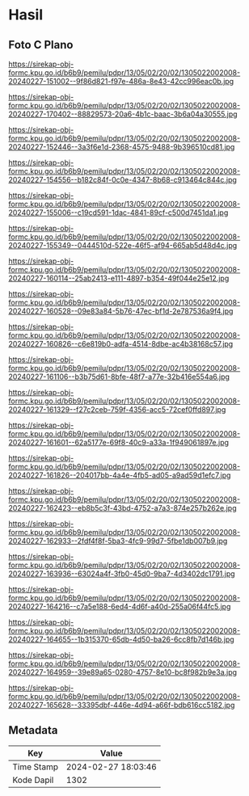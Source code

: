 # Hasil

## Foto C Plano

https://sirekap-obj-formc.kpu.go.id/b6b9/pemilu/pdpr/13/05/02/20/02/1305022002008-20240227-151002--9f86d821-f97e-486a-8e43-42cc996eac0b.jpg

https://sirekap-obj-formc.kpu.go.id/b6b9/pemilu/pdpr/13/05/02/20/02/1305022002008-20240227-170402--88829573-20a6-4b1c-baac-3b6a04a30555.jpg

https://sirekap-obj-formc.kpu.go.id/b6b9/pemilu/pdpr/13/05/02/20/02/1305022002008-20240227-152446--3a3f6e1d-2368-4575-9488-9b396510cd81.jpg

https://sirekap-obj-formc.kpu.go.id/b6b9/pemilu/pdpr/13/05/02/20/02/1305022002008-20240227-154556--b182c84f-0c0e-4347-8b68-c913464c844c.jpg

https://sirekap-obj-formc.kpu.go.id/b6b9/pemilu/pdpr/13/05/02/20/02/1305022002008-20240227-155006--c19cd591-1dac-4841-89cf-c500d7451da1.jpg

https://sirekap-obj-formc.kpu.go.id/b6b9/pemilu/pdpr/13/05/02/20/02/1305022002008-20240227-155349--0444510d-522e-46f5-af94-665ab5d48d4c.jpg

https://sirekap-obj-formc.kpu.go.id/b6b9/pemilu/pdpr/13/05/02/20/02/1305022002008-20240227-160114--25ab2413-e111-4897-b354-49f044e25e12.jpg

https://sirekap-obj-formc.kpu.go.id/b6b9/pemilu/pdpr/13/05/02/20/02/1305022002008-20240227-160528--09e83a84-5b76-47ec-bf1d-2e787536a9f4.jpg

https://sirekap-obj-formc.kpu.go.id/b6b9/pemilu/pdpr/13/05/02/20/02/1305022002008-20240227-160826--c6e819b0-adfa-4514-8dbe-ac4b38168c57.jpg

https://sirekap-obj-formc.kpu.go.id/b6b9/pemilu/pdpr/13/05/02/20/02/1305022002008-20240227-161106--b3b75d61-8bfe-48f7-a77e-32b416e554a6.jpg

https://sirekap-obj-formc.kpu.go.id/b6b9/pemilu/pdpr/13/05/02/20/02/1305022002008-20240227-161329--f27c2ceb-759f-4356-acc5-72cef0ffd897.jpg

https://sirekap-obj-formc.kpu.go.id/b6b9/pemilu/pdpr/13/05/02/20/02/1305022002008-20240227-161601--62a5177e-69f8-40c9-a33a-1f949061897e.jpg

https://sirekap-obj-formc.kpu.go.id/b6b9/pemilu/pdpr/13/05/02/20/02/1305022002008-20240227-161826--204017bb-4a4e-4fb5-ad05-a9ad59d1efc7.jpg

https://sirekap-obj-formc.kpu.go.id/b6b9/pemilu/pdpr/13/05/02/20/02/1305022002008-20240227-162423--eb8b5c3f-43bd-4752-a7a3-874e257b262e.jpg

https://sirekap-obj-formc.kpu.go.id/b6b9/pemilu/pdpr/13/05/02/20/02/1305022002008-20240227-162933--2fdf4f8f-5ba3-4fc9-99d7-5fbe1db007b9.jpg

https://sirekap-obj-formc.kpu.go.id/b6b9/pemilu/pdpr/13/05/02/20/02/1305022002008-20240227-163936--63024a4f-3fb0-45d0-9ba7-4d3402dc1791.jpg

https://sirekap-obj-formc.kpu.go.id/b6b9/pemilu/pdpr/13/05/02/20/02/1305022002008-20240227-164216--c7a5e188-6ed4-4d6f-a40d-255a06f44fc5.jpg

https://sirekap-obj-formc.kpu.go.id/b6b9/pemilu/pdpr/13/05/02/20/02/1305022002008-20240227-164655--1b315370-65db-4d50-ba26-6cc8fb7d146b.jpg

https://sirekap-obj-formc.kpu.go.id/b6b9/pemilu/pdpr/13/05/02/20/02/1305022002008-20240227-164959--39e89a65-0280-4757-8e10-bc8f982b9e3a.jpg

https://sirekap-obj-formc.kpu.go.id/b6b9/pemilu/pdpr/13/05/02/20/02/1305022002008-20240227-165628--33395dbf-446e-4d94-a66f-bdb616cc5182.jpg


## Metadata

| Key        | Value               |
| ---------- | ------------------- |
| Time Stamp | 2024-02-27 18:03:46 |
| Kode Dapil | 1302                |



